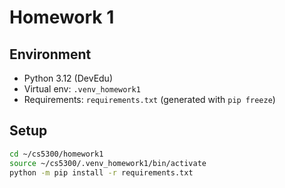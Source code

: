 # Homework 1

## Environment
- Python 3.12 (DevEdu)
- Virtual env: `.venv_homework1`
- Requirements: `requirements.txt` (generated with `pip freeze`)

## Setup
```bash
cd ~/cs5300/homework1
source ~/cs5300/.venv_homework1/bin/activate
python -m pip install -r requirements.txt
